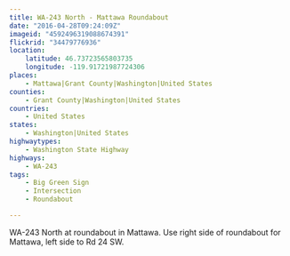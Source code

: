 ```yaml
---
title: WA-243 North - Mattawa Roundabout
date: "2016-04-28T09:24:09Z"
imageid: "4592496319088674391"
flickrid: "34479776936"
location:
    latitude: 46.73723565803735
    longitude: -119.91721987724306
places:
    - Mattawa|Grant County|Washington|United States
counties:
    - Grant County|Washington|United States
countries:
    - United States
states:
    - Washington|United States
highwaytypes:
    - Washington State Highway
highways:
    - WA-243
tags:
    - Big Green Sign
    - Intersection
    - Roundabout

---
```

WA-243 North at roundabout in Mattawa.  Use right side of roundabout for Mattawa, left side to Rd 24 SW.